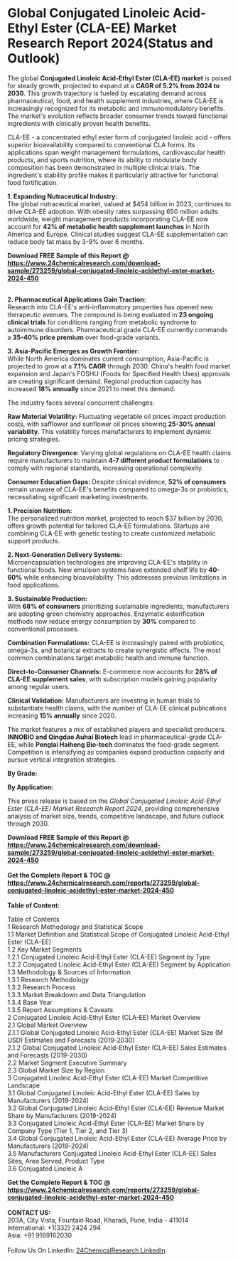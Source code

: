 <h1>Global Conjugated Linoleic Acid-Ethyl Ester (CLA-EE) Market Research Report 2024(Status and Outlook)</h1><p>The global <strong>Conjugated Linoleic Acid-Ethyl Ester (CLA-EE) market</strong> is poised for steady growth, projected to expand at a <strong>CAGR of 5.2% from 2024 to 2030</strong>. This growth trajectory is fueled by escalating demand across pharmaceutical, food, and health supplement industries, where CLA-EE is increasingly recognized for its metabolic and immunomodulatory benefits. The market's evolution reflects broader consumer trends toward functional ingredients with clinically proven health benefits.</p><p>CLA-EE - a concentrated ethyl ester form of conjugated linoleic acid - offers superior bioavailability compared to conventional CLA forms. Its applications span weight management formulations, cardiovascular health products, and sports nutrition, where its ability to modulate body composition has been demonstrated in multiple clinical trials. The ingredient's stability profile makes it particularly attractive for functional food fortification.</p><p><strong>1. Expanding Nutraceutical Industry:</strong><br>
The global nutraceutical market, valued at $454 billion in 2023, continues to drive CLA-EE adoption. With obesity rates surpassing 650 million adults worldwide, weight management products incorporating CLA-EE now account for <strong>42% of metabolic health supplement launches</strong> in North America and Europe. Clinical studies suggest CLA-EE supplementation can reduce body fat mass by 3-9% over 6 months.</p><div><b>Download FREE Sample of this Report @ 
            <a href="https://www.24chemicalresearch.com/download-sample/273259/global-conjugated-linoleic-acidethyl-ester-market-2024-450">
            https://www.24chemicalresearch.com/download-sample/273259/global-conjugated-linoleic-acidethyl-ester-market-2024-450</a></b></div><br><p><strong>2. Pharmaceutical Applications Gain Traction:</strong><br>
Research into CLA-EE's anti-inflammatory properties has opened new therapeutic avenues. The compound is being evaluated in <strong>23 ongoing clinical trials</strong> for conditions ranging from metabolic syndrome to autoimmune disorders. Pharmaceutical grade CLA-EE currently commands a <strong>35-40% price premium</strong> over food-grade variants.</p><p><strong>3. Asia-Pacific Emerges as Growth Frontier:</strong><br>
While North America dominates current consumption, Asia-Pacific is projected to grow at a <strong>7.1% CAGR</strong> through 2030. China's health food market expansion and Japan's FOSHU (Foods for Specified Health Uses) approvals are creating significant demand. Regional production capacity has increased <strong>18% annually</strong> since 2021 to meet this demand.</p><p>The industry faces several concurrent challenges:</p><p><strong>Raw Material Volatility:</strong> Fluctuating vegetable oil prices impact production costs, with safflower and sunflower oil prices showing <strong>25-30% annual variability</strong>. This volatility forces manufacturers to implement dynamic pricing strategies.</p><p><strong>Regulatory Divergence:</strong> Varying global regulations on CLA-EE health claims require manufacturers to maintain <strong>4-7 different product formulations</strong> to comply with regional standards, increasing operational complexity.</p><p><strong>Consumer Education Gaps:</strong> Despite clinical evidence, <strong>52% of consumers</strong> remain unaware of CLA-EE's benefits compared to omega-3s or probiotics, necessitating significant marketing investments.</p><p><strong>1. Precision Nutrition:</strong><br>
The personalized nutrition market, projected to reach $37 billion by 2030, offers growth potential for tailored CLA-EE formulations. Startups are combining CLA-EE with genetic testing to create customized metabolic support products.</p><p><strong>2. Next-Generation Delivery Systems:</strong><br>
Microencapsulation technologies are improving CLA-EE's stability in functional foods. New emulsion systems have extended shelf life by <strong>40-60%</strong> while enhancing bioavailability. This addresses previous limitations in food applications.</p><p><strong>3. Sustainable Production:</strong><br>
With <strong>68% of consumers</strong> prioritizing sustainable ingredients, manufacturers are adopting green chemistry approaches. Enzymatic esterification methods now reduce energy consumption by <strong>30%</strong> compared to conventional processes.</p><p><strong>Combination Formulations:</strong> CLA-EE is increasingly paired with probiotics, omega-3s, and botanical extracts to create synergistic effects. The most common combinations target metabolic health and immune function.</p><p><strong>Direct-to-Consumer Channels:</strong> E-commerce now accounts for <strong>28% of CLA-EE supplement sales</strong>, with subscription models gaining popularity among regular users.</p><p><strong>Clinical Validation:</strong> Manufacturers are investing in human trials to substantiate health claims, with the number of CLA-EE clinical publications increasing <strong>15% annually</strong> since 2020.</p><p>The market features a mix of established players and specialist producers. <strong>INNOBIO and Qingdao Auhai Biotech</strong> lead in pharmaceutical-grade CLA-EE, while <strong>Penglai Haiheng Bio-tech</strong> dominates the food-grade segment. Competition is intensifying as companies expand production capacity and pursue vertical integration strategies.</p><p><strong>By Grade:</strong></p><p><strong>By Application:</strong></p><p>This press release is based on the <em>Global Conjugated Linoleic Acid-Ethyl Ester (CLA-EE) Market Research Report 2024</em>, providing comprehensive analysis of market size, trends, competitive landscape, and future outlook through 2030.</p><div><b>Download FREE Sample of this Report @ 
            <a href="https://www.24chemicalresearch.com/download-sample/273259/global-conjugated-linoleic-acidethyl-ester-market-2024-450">
            https://www.24chemicalresearch.com/download-sample/273259/global-conjugated-linoleic-acidethyl-ester-market-2024-450</a></b></div><br><div><b>Get the Complete Report & TOC @ 
            <a href="https://www.24chemicalresearch.com/reports/273259/global-conjugated-linoleic-acidethyl-ester-market-2024-450">
            https://www.24chemicalresearch.com/reports/273259/global-conjugated-linoleic-acidethyl-ester-market-2024-450</a></b></div><br>
            <b>Table of Content:</b><p>Table of Contents<br />
1 Research Methodology and Statistical Scope<br />
1.1 Market Definition and Statistical Scope of Conjugated Linoleic Acid-Ethyl Ester (CLA-EE)<br />
1.2 Key Market Segments<br />
1.2.1 Conjugated Linoleic Acid-Ethyl Ester (CLA-EE) Segment by Type<br />
1.2.2 Conjugated Linoleic Acid-Ethyl Ester (CLA-EE) Segment by Application<br />
1.3 Methodology & Sources of Information<br />
1.3.1 Research Methodology<br />
1.3.2 Research Process<br />
1.3.3 Market Breakdown and Data Triangulation<br />
1.3.4 Base Year<br />
1.3.5 Report Assumptions & Caveats<br />
2 Conjugated Linoleic Acid-Ethyl Ester (CLA-EE) Market Overview<br />
2.1 Global Market Overview<br />
2.1.1 Global Conjugated Linoleic Acid-Ethyl Ester (CLA-EE) Market Size (M USD) Estimates and Forecasts (2019-2030)<br />
2.1.2 Global Conjugated Linoleic Acid-Ethyl Ester (CLA-EE) Sales Estimates and Forecasts (2019-2030)<br />
2.2 Market Segment Executive Summary<br />
2.3 Global Market Size by Region<br />
3 Conjugated Linoleic Acid-Ethyl Ester (CLA-EE) Market Competitive Landscape<br />
3.1 Global Conjugated Linoleic Acid-Ethyl Ester (CLA-EE) Sales by Manufacturers (2019-2024)<br />
3.2 Global Conjugated Linoleic Acid-Ethyl Ester (CLA-EE) Revenue Market Share by Manufacturers (2019-2024)<br />
3.3 Conjugated Linoleic Acid-Ethyl Ester (CLA-EE) Market Share by Company Type (Tier 1, Tier 2, and Tier 3)<br />
3.4 Global Conjugated Linoleic Acid-Ethyl Ester (CLA-EE) Average Price by Manufacturers (2019-2024)<br />
3.5 Manufacturers Conjugated Linoleic Acid-Ethyl Ester (CLA-EE) Sales Sites, Area Served, Product Type<br />
3.6 Conjugated Linoleic A</p><div><b>Get the Complete Report & TOC @ 
            <a href="https://www.24chemicalresearch.com/reports/273259/global-conjugated-linoleic-acidethyl-ester-market-2024-450">
            https://www.24chemicalresearch.com/reports/273259/global-conjugated-linoleic-acidethyl-ester-market-2024-450</a></b></div><br><b>CONTACT US:</b><br>
            203A, City Vista, Fountain Road, Kharadi, Pune, India - 411014<br>
            International: +1(332) 2424 294<br>
            Asia: +91 9169162030 <br><br>
            Follow Us On LinkedIn: <a href="https://www.linkedin.com/company/24chemicalresearch/">24ChemicalResearch LinkedIn</a>